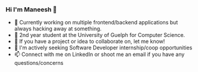 ### Hi I'm Maneesh 👋

- 🔭 Currently working on multiple frontend/backend applications but always hacking away at something.
- 🌱 2nd year student at the University of Guelph for Computer Science.
- 👯 If you have a project or idea to collaborate on, let me know!
- 🤔 I'm actively seeking Software Developer internship/coop opportunities
- 📫 Connect with me on LinkedIn or shoot me an email if you have any questions/concerns

